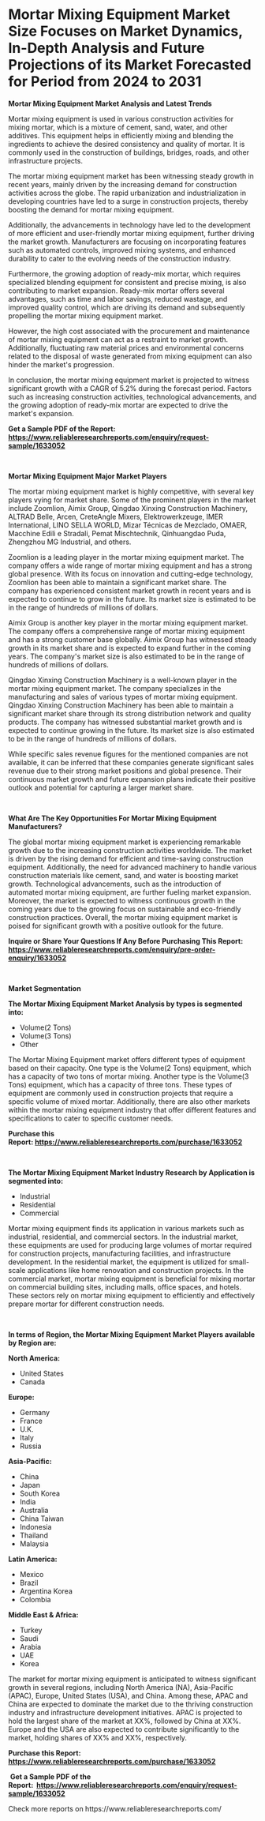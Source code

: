 <p><h1>Mortar Mixing Equipment Market Size Focuses on Market Dynamics, In-Depth Analysis and Future Projections of its Market Forecasted for Period from 2024 to 2031</h1></p><p><strong>Mortar Mixing Equipment Market Analysis and Latest Trends</strong></p>
<p><p>Mortar mixing equipment is used in various construction activities for mixing mortar, which is a mixture of cement, sand, water, and other additives. This equipment helps in efficiently mixing and blending the ingredients to achieve the desired consistency and quality of mortar. It is commonly used in the construction of buildings, bridges, roads, and other infrastructure projects.</p><p>The mortar mixing equipment market has been witnessing steady growth in recent years, mainly driven by the increasing demand for construction activities across the globe. The rapid urbanization and industrialization in developing countries have led to a surge in construction projects, thereby boosting the demand for mortar mixing equipment.</p><p>Additionally, the advancements in technology have led to the development of more efficient and user-friendly mortar mixing equipment, further driving the market growth. Manufacturers are focusing on incorporating features such as automated controls, improved mixing systems, and enhanced durability to cater to the evolving needs of the construction industry.</p><p>Furthermore, the growing adoption of ready-mix mortar, which requires specialized blending equipment for consistent and precise mixing, is also contributing to market expansion. Ready-mix mortar offers several advantages, such as time and labor savings, reduced wastage, and improved quality control, which are driving its demand and subsequently propelling the mortar mixing equipment market.</p><p>However, the high cost associated with the procurement and maintenance of mortar mixing equipment can act as a restraint to market growth. Additionally, fluctuating raw material prices and environmental concerns related to the disposal of waste generated from mixing equipment can also hinder the market's progression.</p><p>In conclusion, the mortar mixing equipment market is projected to witness significant growth with a CAGR of 5.2% during the forecast period. Factors such as increasing construction activities, technological advancements, and the growing adoption of ready-mix mortar are expected to drive the market's expansion.</p></p>
<p><strong>Get a Sample PDF of the Report:&nbsp; <a href="https://www.reliableresearchreports.com/enquiry/request-sample/1633052">https://www.reliableresearchreports.com/enquiry/request-sample/1633052</a></strong></p>
<p>&nbsp;</p>
<p><strong>Mortar Mixing Equipment Major Market Players</strong></p>
<p><p>The mortar mixing equipment market is highly competitive, with several key players vying for market share. Some of the prominent players in the market include Zoomlion, Aimix Group, Qingdao Xinxing Construction Machinery, ALTRAD Belle, Arcen, CreteAngle Mixers, Elektrowerkzeuge, IMER International, LINO SELLA WORLD, Mizar Técnicas de Mezclado, OMAER, Macchine Edili e Stradali, Pemat Mischtechnik, Qinhuangdao Puda, Zhengzhou MG Industrial, and others.</p><p>Zoomlion is a leading player in the mortar mixing equipment market. The company offers a wide range of mortar mixing equipment and has a strong global presence. With its focus on innovation and cutting-edge technology, Zoomlion has been able to maintain a significant market share. The company has experienced consistent market growth in recent years and is expected to continue to grow in the future. Its market size is estimated to be in the range of hundreds of millions of dollars.</p><p>Aimix Group is another key player in the mortar mixing equipment market. The company offers a comprehensive range of mortar mixing equipment and has a strong customer base globally. Aimix Group has witnessed steady growth in its market share and is expected to expand further in the coming years. The company's market size is also estimated to be in the range of hundreds of millions of dollars.</p><p>Qingdao Xinxing Construction Machinery is a well-known player in the mortar mixing equipment market. The company specializes in the manufacturing and sales of various types of mortar mixing equipment. Qingdao Xinxing Construction Machinery has been able to maintain a significant market share through its strong distribution network and quality products. The company has witnessed substantial market growth and is expected to continue growing in the future. Its market size is also estimated to be in the range of hundreds of millions of dollars.</p><p>While specific sales revenue figures for the mentioned companies are not available, it can be inferred that these companies generate significant sales revenue due to their strong market positions and global presence. Their continuous market growth and future expansion plans indicate their positive outlook and potential for capturing a larger market share.</p></p>
<p>&nbsp;</p>
<p><strong>What Are The Key Opportunities For Mortar Mixing Equipment Manufacturers?</strong></p>
<p><p>The global mortar mixing equipment market is experiencing remarkable growth due to the increasing construction activities worldwide. The market is driven by the rising demand for efficient and time-saving construction equipment. Additionally, the need for advanced machinery to handle various construction materials like cement, sand, and water is boosting market growth. Technological advancements, such as the introduction of automated mortar mixing equipment, are further fueling market expansion. Moreover, the market is expected to witness continuous growth in the coming years due to the growing focus on sustainable and eco-friendly construction practices. Overall, the mortar mixing equipment market is poised for significant growth with a positive outlook for the future.</p></p>
<p><strong>Inquire or Share Your Questions If Any Before Purchasing This Report: <a href="https://www.reliableresearchreports.com/enquiry/pre-order-enquiry/1633052">https://www.reliableresearchreports.com/enquiry/pre-order-enquiry/1633052</a></strong></p>
<p>&nbsp;</p>
<p><strong>Market Segmentation</strong></p>
<p><strong>The Mortar Mixing Equipment Market Analysis by types is segmented into:</strong></p>
<p><ul><li>Volume(2 Tons)</li><li>Volume(3 Tons)</li><li>Other</li></ul></p>
<p><p>The Mortar Mixing Equipment market offers different types of equipment based on their capacity. One type is the Volume(2 Tons) equipment, which has a capacity of two tons of mortar mixing. Another type is the Volume(3 Tons) equipment, which has a capacity of three tons. These types of equipment are commonly used in construction projects that require a specific volume of mixed mortar. Additionally, there are also other markets within the mortar mixing equipment industry that offer different features and specifications to cater to specific customer needs.</p></p>
<p><strong>Purchase this Report:&nbsp;<a href="https://www.reliableresearchreports.com/purchase/1633052">https://www.reliableresearchreports.com/purchase/1633052</a></strong></p>
<p>&nbsp;</p>
<p><strong>The Mortar Mixing Equipment Market Industry Research by Application is segmented into:</strong></p>
<p><ul><li>Industrial</li><li>Residential</li><li>Commercial</li></ul></p>
<p><p>Mortar mixing equipment finds its application in various markets such as industrial, residential, and commercial sectors. In the industrial market, these equipments are used for producing large volumes of mortar required for construction projects, manufacturing facilities, and infrastructure development. In the residential market, the equipment is utilized for small-scale applications like home renovation and construction projects. In the commercial market, mortar mixing equipment is beneficial for mixing mortar on commercial building sites, including malls, office spaces, and hotels. These sectors rely on mortar mixing equipment to efficiently and effectively prepare mortar for different construction needs.</p></p>
<p>&nbsp;</p>
<p><strong>In terms of Region, the Mortar Mixing Equipment Market Players available by Region are:</strong></p>
<p>
    <p> <strong> North America: </strong>
        <ul>
            <li>United States</li>
            <li>Canada</li>
        </ul>
        </p> 
    <p> <strong> Europe: </strong>
        <ul>
            <li>Germany</li>
            <li>France</li>
            <li>U.K.</li>
            <li>Italy</li>
            <li>Russia</li>
        </ul>
        </p> 
    <p> <strong> Asia-Pacific: </strong>
        <ul>
            <li>China</li>
            <li>Japan</li>
            <li>South Korea</li>
            <li>India</li>
            <li>Australia</li>
            <li>China Taiwan</li>
            <li>Indonesia</li>
            <li>Thailand</li>
            <li>Malaysia</li>
        </ul>
        </p> 
    <p> <strong> Latin America: </strong>
        <ul>
            <li>Mexico</li>
            <li>Brazil</li>
            <li>Argentina Korea</li>
            <li>Colombia</li>
        </ul>
        </p> 
    <p> <strong> Middle East & Africa: </strong>
        <ul>
            <li>Turkey</li>
            <li>Saudi</li>
            <li>Arabia</li>
            <li>UAE</li>
            <li>Korea</li>
        </ul>
    </p>
    </p>
<p><p>The market for mortar mixing equipment is anticipated to witness significant growth in several regions, including North America (NA), Asia-Pacific (APAC), Europe, United States (USA), and China. Among these, APAC and China are expected to dominate the market due to the thriving construction industry and infrastructure development initiatives. APAC is projected to hold the largest share of the market at XX%, followed by China at XX%. Europe and the USA are also expected to contribute significantly to the market, holding shares of XX% and XX%, respectively.</p></p>
<p><strong>Purchase this Report: <a href="https://www.reliableresearchreports.com/purchase/1633052">https://www.reliableresearchreports.com/purchase/1633052</a></strong></p>
<p>&nbsp;<strong>Get a Sample PDF of the Report:&nbsp;&nbsp;<a href="https://www.reliableresearchreports.com/enquiry/request-sample/1633052">https://www.reliableresearchreports.com/enquiry/request-sample/1633052</a></strong></p>
<p><strong></strong></p>
<p>Check more reports on https://www.reliableresearchreports.com/</p>